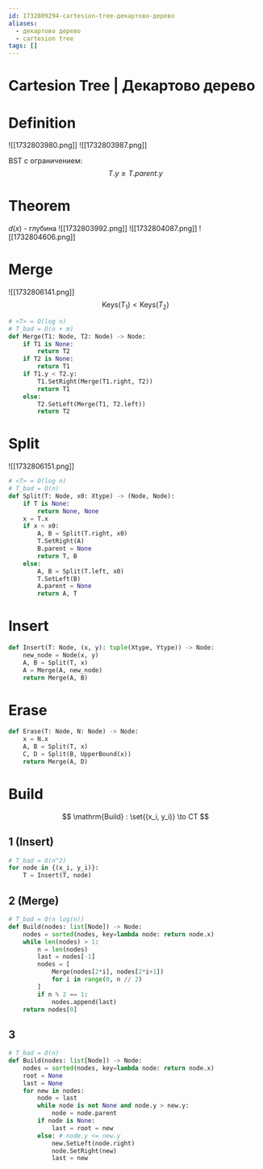 ```yaml
---
id: 1732809294-cartesion-tree-декартово-дерево
aliases:
  - декартово дерево
  - cartesion tree
tags: []
---
```


# Cartesion Tree | Декартово дерево

# Definition
![[1732803980.png]]
![[1732803987.png]]

BST с ограничением:
$$
T.y \ge T.parent.y
$$

# Theorem
$d(x)$ - глубина
![[1732803992.png]]
![[1732804087.png]]
![[1732804606.png]]

# Merge
![[1732806141.png]]
$$
\mathrm{Keys}(T_1) < \mathrm{Keys}(T_2)
$$
```python
# <T> = O(log n)
# T_bad = O(n + m)
def Merge(T1: Node, T2: Node) -> Node:
    if T1 is None:
        return T2
    if T2 is None:
        return T1
    if T1.y < T2.y:
        T1.SetRight(Merge(T1.right, T2))
        return T1
    else:
        T2.SetLeft(Merge(T1, T2.left))
        return T2
```

# Split
![[1732806151.png]]
```python
# <T> = O(log n)
# T_bad = O(n)
def Split(T: Node, x0: Xtype) -> (Node, Node):
    if T is None:
        return None, None
    x = T.x
    if x < x0:
        A, B = Split(T.right, x0)
        T.SetRight(A)
        B.parent = None
        return T, B
    else:
        A, B = Split(T.left, x0)
        T.SetLeft(B)
        A.parent = None
        return A, T
```
# Insert
```python
def Insert(T: Node, (x, y): tuple(Xtype, Ytype)) -> Node:
    new_node = Node(x, y)
    A, B = Split(T, x)
    A = Merge(A, new_node)
    return Merge(A, B)
```
# Erase
```python
def Erase(T: Node, N: Node) -> Node:
    x = N.x
    A, B = Split(T, x)
    C, D = Split(B, UpperBound(x))
    return Merge(A, D)
```
# Build
$$
\mathrm{Build} : \set{(x_i, y_i)} \to CT
$$
## 1 (Insert)
```python
# T_bad = O(n^2)
for node in {(x_i, y_i)}:
    T = Insert(T, node)

```
## 2 (Merge)
```python
# T_bad = O(n log(n))
def Build(nodes: list[Node]) -> Node:
    nodes = sorted(nodes, key=lambda node: return node.x)
    while len(nodes) > 1:
        n = len(nodes)
        last = nodes[-1]
        nodes = [
            Merge(nodes[2*i], nodes[2*i+1])
            for i in range(0, n // 2)
        ]
        if n % 2 == 1:
            nodes.append(last)
    return nodes[0]
```
## 3
```python
# T_bad = O(n)
def Build(nodes: list[Node]) -> Node:
    nodes = sorted(nodes, key=lambda node: return node.x)
    root = None
    last = None
    for new in nodes:
        node = last
        while node is not None and node.y > new.y:
            node = node.parent
        if node is None:
            last = root = new
        else: # node.y <= new.y
            new.SetLeft(node.right)
            node.SetRight(new)
            last = new
```
